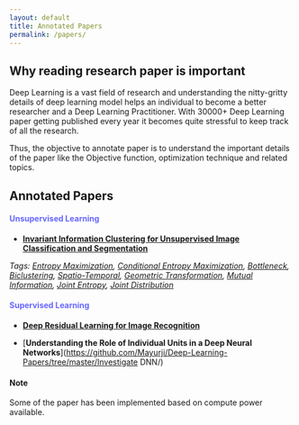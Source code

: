 ```yaml
---
layout: default
title: Annotated Papers
permalink: /papers/
---
```

<head>
  <link rel="stylesheet" type="text/css" href="css/main.css">
</head>

## Why reading research paper is important

Deep Learning is a vast field of research and understanding the nitty-gritty details of
deep learning model helps an individual to become a better researcher and a Deep Learning Practitioner.
With 30000+ Deep Learning paper getting published every year it becomes quite stressful to keep track of
all the research.

Thus, the objective to annotate paper is to understand the important details of the paper like the Objective function,
optimization technique and related topics.

## **Annotated Papers**

#### **<span style="color:#6666ff">Unsupervised Learning</span>**
  
* [**Invariant Information Clustering for Unsupervised Image Classification and Segmentation**](https://github.com/Mayurji/Deep-Learning-Papers/tree/master/Invariant%20Information%20Clustering)

*Tags: [Entropy Maximization](https://en.wikipedia.org/wiki/Principle_of_maximum_entropy), [Conditional Entropy Maximization](https://en.wikipedia.org/wiki/Conditional_entropy), [Bottleneck](https://ai.stackexchange.com/questions/4864/what-is-the-concept-of-tensorflow-bottlenecks), [Biclustering](https://en.wikipedia.org/wiki/Biclustering), [Spatio-Temporal](https://www.omnisci.com/technical-glossary/spatial-temporal), 
[Geometric Transformation](https://en.wikipedia.org/wiki/Geometric_transformation), [Mutual Information](https://en.wikipedia.org/wiki/Mutual_information), [Joint Entropy](https://en.wikipedia.org/wiki/Joint_entropy), [Joint Distribution](https://en.wikipedia.org/wiki/Joint_probability_distribution)*


#### **<span style="color:#6666ff">Supervised Learning</span>**

* [**Deep Residual Learning for Image Recognition**](https://github.com/Mayurji/Deep-Learning-Papers/tree/master/Resnet) 

* [**Understanding the Role of Individual Units in a Deep Neural Networks**](https://github.com/Mayurji/Deep-Learning-Papers/tree/master/Investigate DNN/)

#### Note
Some of the paper has been implemented based on compute power available.
